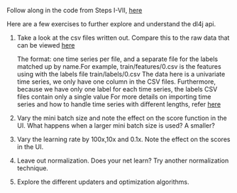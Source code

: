 
Follow along in the code from Steps I-VII, [here](src/main/java/io/skymind/training/ibm/recurrent/seqClassification/UCISequenceClassificationExample.java) 

Here are a few exercises to further explore and understand the dl4j api. 

1. Take a look at the csv files written out. Compare this to the raw data that can be viewed [here](https://archive.ics.uci.edu/ml/machine-learning-databases/synthetic_control-mld/synthetic_control.data) 

   The format: one time series per file, and a separate file for the labels matched up by name.For example, train/features/0.csv is the features using with the labels file train/labels/0.csv 
   The data here is a univariate time series, we only have one column in the CSV files.
   Furthermore, because we have only one label for each time series, the labels CSV files contain only a single value 
   For more details on importing time series and how to handle time series with different lengths, refer [here](http://deeplearning4j.org/usingrnns#data)

2. Vary the mini batch size and note the effect on the score function in the UI. What happens when a larger mini batch size is used? A smaller? 

3. Vary the learning rate by 100x,10x and 0.1x. Note the effect on the scores in the UI. 

4. Leave out normalization. Does your net learn? Try another normalization technique. 

5. Explore the different updaters and optimization algorithms. 

